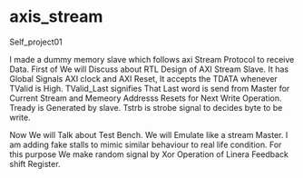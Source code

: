 # axis_stream
Self_project01

I made a dummy memory slave which follows axi Stream Protocol to receive Data.
First of We will Discuss about RTL Design of AXI Stream Slave. 
It has Global Signals AXI clock and AXI Reset, It accepts the TDATA whenever TValid is High.
TValid_Last signifies That Last word is send from Master for Current Stream and Memeory Addresss Resets for Next Write Operation. Tready is Generated by slave.
Tstrb is strobe signal to decides byte to be write.


Now We will Talk about Test Bench.
We will Emulate like a stream Master. 
I am adding fake stalls to mimic similar behaviour to real life condition. For this purpose We make random signal by Xor Operation of Linera Feedback shift Register.
